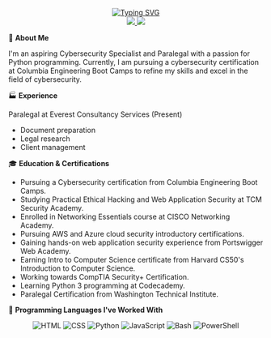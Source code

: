 <p align="center">
<a href="https://github.com/Lodoelama">
    <img src="https://readme-typing-svg.herokuapp.com?font=Times+New+Roman&color=ADD8E6&size=30&center=true&vCenter=true&multiline=true&width=800&height=150&lines=Lodoe+Lama;Aspiring+Cybersecurity+Specialist+%7C+Paralegal" alt="Typing SVG" />
</a>

<br/>

<a href="https://www.linkedin.com/in/lodoelama/">
    <img src="https://img.shields.io/badge/-Linkedin-0077B5?style=for-the-badge&logo=linkedin&logoColor=white">
</a>
<a href="mailto:lodoelama@gmail.com">
    <img src="https://img.shields.io/badge/-Email-D14836?style=for-the-badge&logo=gmail&logoColor=white">
</a>

<br/> 

</p>

🚀 **About Me** 

I'm an aspiring Cybersecurity Specialist and Paralegal with a passion for Python programming. Currently, I am pursuing a cybersecurity certification at Columbia Engineering Boot Camps to refine my skills and excel in the field of cybersecurity.

🏭 **Experience** 

Paralegal at Everest Consultancy Services (Present)
- Document preparation
- Legal research
- Client management

🎓 **Education & Certifications** 

- Pursuing a Cybersecurity certification from Columbia Engineering Boot Camps.
- Studying Practical Ethical Hacking and Web Application Security at TCM Security Academy.
- Enrolled in Networking Essentials course at CISCO Networking Academy.
- Pursuing AWS and Azure cloud security introductory certifications.
- Gaining hands-on web application security experience from Portswigger Web Academy.
- Earning Intro to Computer Science certificate from Harvard CS50's Introduction to Computer Science.
- Working towards CompTIA Security+ Certification.
- Learning Python 3 programming at Codecademy.
- Paralegal Certification from Washington Technical Institute.

🔧 **Programming Languages I've Worked With** 

<p align="center">
<img src="https://img.shields.io/badge/HTML-E34F26?style=for-the-badge&logo=html5&logoColor=white" alt="HTML">
<img src="https://img.shields.io/badge/CSS-1572B6?style=for-the-badge&logo=css3&logoColor=white" alt="CSS">
<img src="https://img.shields.io/badge/Python-3776AB?style=for-the-badge&logo=python&logoColor=white" alt="Python">
<img src="https://img.shields.io/badge/JavaScript-F7DF1E?style=for-the-badge&logo=javascript&logoColor=black" alt="JavaScript">
<img src="https://img.shields.io/badge/Bash-4EAA25?style=for-the-badge&logo=gnu-bash&logoColor=white" alt="Bash">
<img src="https://img.shields.io/badge/PowerShell-5391FE?style=for-the-badge&logo=powershell&logoColor=white" alt="PowerShell">
</p>
